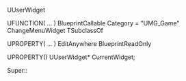 UUserWidget

UFUNCTION( ... )
BlueprintCallable
Category = "UMG_Game"
ChangeMenuWidget
TSubclassOf<UUserWidget>

UPROPERTY( ... )
EditAnywhere
BlueprintReadOnly

UPROPERTY()
UUserWidget* CurrentWidget;

Super::
